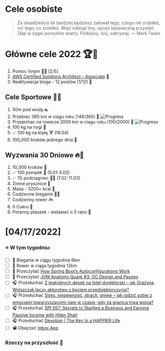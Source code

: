 Cele osobiste
==============
> Za dwadzieścia lat bardziej będziesz żałował tego, czego nie zrobiłeś, niż tego, co zrobiłeś. Więc odwiąż liny, opuść bezpieczną przystań. Złap w żagle pomyślne wiatry. Podróżuj, śnij, odkrywaj.
> — Mark Twain

# Główne cele 2022 🏆🥇
1. Pomoc innym 🧚‍♂️ [2/5]
2. [AWS Certified Solutions Architect – Associate](https://aws.amazon.com/certification/certified-solutions-architect-associate/) 📜
3. Reaktywacja bloga - 12 postów [1/12] 📝

## Cele Sportowe 💪🥈
1. 50m pod wodą 🏊
2. Przebiec 365 km w ciagu roku (146/365) 🏃 ![Progress](https://progress-bar.dev/40/)
3. Przejechac na rowerze 2000 km w ciagu roku (100/2000) 🚴 ![Progress](https://progress-bar.dev/5/)
4. 100 kg na nogi 🦵
5. ✅ 100 kg na klatę 🏋️ (16.04)
6. 100_000 kroków jednego dnia 🚶

## Wyzwania 30 Dniowe 🔥🥉
1. 10_000 kroków 🦶
2. ✅ 100 pompek 🙇 (5.01-3.02)
3. ✅ 70 podciagniec 🏋️‍♂️ (7.02-11.03)
4. Zimne prysznice 🚿
5. Masa - 3200+ kcal 🍌
6. Codzienne bieganie 🏃‍♀️
7. Codzienny rower 🚲
8. 0 Cukru 🎂
9. Poranny ptaszek - wstawać o 5 rano 🌅

# [04/17/2022]
### ⭐ W tym tygodniu:
- [ ] 🏃 Bieganie w ciągu tygodnia 6km
- [ ] 🚴 Rower w ciągu tygodnia 12km
- [ ] 📗 Przeczytać [How Spring Boot’s Autoconfigurations Work](https://www.marcobehler.com/guides/spring-boot)
- [ ] 📗 Przeczytać [JVM Anatomy Quark #3: GC Design and Pauses](https://shipilev.net/jvm/anatomy-quarks/3-gc-design-and-pauses/)
- [ ] 🎧 Przesłuchać [Z teatralnych desek na fotel dyrektorski – jak Grażyna Wolszczak łączy aktorstwo z byciem przedsiębiorczynią?](https://zaprojektujswojezycie.pl/z-teatralnych-desek-na-fotel-dyrektorski-jak-grazyna-wolszczak-laczy-aktorstwo-z-byciem-przedsiebiorczynia%ef%bf%bc/)
- [ ] 🎧 Przesłuchać [Stres, niepewność, strach, gniew – jak radzić sobie z emocjami towarzyszącymi nam w czasie, gdy za granicą trwa wojna?](https://malawielkafirma.pl/jak-zyc-w-cieniu-wojny/)
- [ ] 🎧 Przesłuchać [SPI 557: Secrets to Starting a Business and Earning Passive Income with Hiten Shah](https://www.smartpassiveincome.com/podcasts/spi-557-starting-a-business-and-earning-passive-income/)
- [ ] 🎧 Przesłuchać [Devotion | The Key to a HAPPIER Life](https://effortlessenglishshow.com/devotion-the-key-to-a-happier-life)
- [ ] 📽️ Obejrzeć [Inbox App](https://www.youtube.com/watch?v=Tdo16MXXt1M&list=PLqq-6Pq4lTTak0b5DnJ-x85MWMPaTdl4A&index=5)

### Rzeczy na przyszłość 🏅
